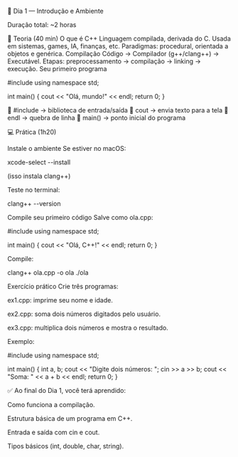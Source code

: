 📘 Dia 1 — Introdução e Ambiente

Duração total: ~2 horas

🧠 Teoria (40 min)
O que é C++
Linguagem compilada, derivada do C.
Usada em sistemas, games, IA, finanças, etc.
Paradigmas: procedural, orientada a objetos e genérica.
Compilação
Código → Compilador (g++/clang++) → Executável.
Etapas: preprocessamento → compilação → linking → execução.
Seu primeiro programa

#include <iostream>
using namespace std;

int main() {
    cout << "Olá, mundo!" << endl;
    return 0;
}

🔹 #include <iostream> → biblioteca de entrada/saída
🔹 cout → envia texto para a tela
🔹 endl → quebra de linha
🔹 main() → ponto inicial do programa

💻 Prática (1h20)

Instale o ambiente
Se estiver no macOS:

xcode-select --install


(isso instala clang++)

Teste no terminal:

clang++ --version

Compile seu primeiro código
Salve como ola.cpp:

#include <iostream>
using namespace std;

int main() {
    cout << "Olá, C++!" << endl;
    return 0;
}


Compile:

clang++ ola.cpp -o ola
./ola


Exercício prático
Crie três programas:

ex1.cpp: imprime seu nome e idade.

ex2.cpp: soma dois números digitados pelo usuário.

ex3.cpp: multiplica dois números e mostra o resultado.

Exemplo:

#include <iostream>
using namespace std;

int main() {
    int a, b;
    cout << "Digite dois números: ";
    cin >> a >> b;
    cout << "Soma: " << a + b << endl;
    return 0;
}

✅ Ao final do Dia 1, você terá aprendido:

Como funciona a compilação.

Estrutura básica de um programa em C++.

Entrada e saída com cin e cout.

Tipos básicos (int, double, char, string).